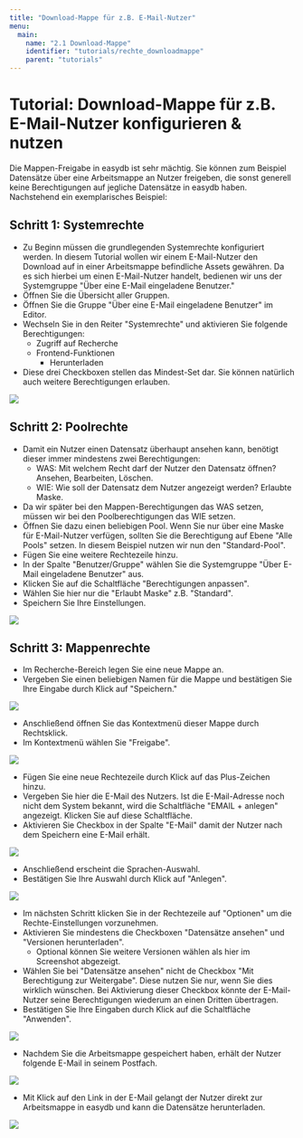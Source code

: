 ```yaml
---
title: "Download-Mappe für z.B. E-Mail-Nutzer"
menu:
  main:
    name: "2.1 Download-Mappe"
    identifier: "tutorials/rechte_downloadmappe"
    parent: "tutorials"
---
```

# Tutorial:  Download-Mappe für z.B. E-Mail-Nutzer konfigurieren & nutzen

Die Mappen-Freigabe in easydb ist sehr mächtig. Sie können zum Beispiel Datensätze über eine Arbeitsmappe an Nutzer freigeben, die sonst generell keine Berechtigungen auf jegliche Datensätze in easydb haben. Nachstehend ein exemplarisches Beispiel:



## Schritt 1: Systemrechte

- Zu Beginn müssen die grundlegenden Systemrechte konfiguriert werden. In diesem Tutorial wollen wir einem E-Mail-Nutzer den Download auf in einer Arbeitsmappe befindliche Assets gewähren. Da es sich hierbei um einen E-Mail-Nutzer handelt, bedienen wir uns der Systemgruppe "Über eine E-Mail eingeladene Benutzer."
- Öffnen Sie die Übersicht aller Gruppen.
- Öffnen Sie die Gruppe "Über eine E-Mail eingeladene Benutzer" im Editor.
- Wechseln Sie in den Reiter "Systemrechte" und aktivieren Sie folgende Berechtigungen:
  - Zugriff auf Recherche
  - Frontend-Funktionen
    - Herunterladen
- Diese drei Checkboxen stellen das Mindest-Set dar. Sie können natürlich auch weitere Berechtigungen erlauben.

![](emailnuzter_systemrechte.jpg)



## Schritt 2: Poolrechte

- Damit ein Nutzer einen Datensatz überhaupt ansehen kann, benötigt dieser immer mindestens zwei Berechtigungen:
  - WAS: Mit welchem Recht darf der Nutzer den Datensatz öffnen? Ansehen, Bearbeiten, Löschen.
  - WIE: Wie soll der Datensatz dem Nutzer angezeigt werden? Erlaubte Maske.
- Da wir später bei den Mappen-Berechtigungen das WAS setzen, müssen wir bei den Poolberechtigungen das WIE setzen.
- Öffnen Sie dazu einen beliebigen Pool. Wenn Sie nur über eine Maske für E-Mail-Nutzer verfügen, sollten Sie die Berechtigung auf Ebene "Alle Pools" setzen. In diesem Beispiel nutzen wir nun den "Standard-Pool".
- Fügen Sie eine weitere Rechtezeile hinzu.
- In der Spalte "Benutzer/Gruppe" wählen Sie die Systemgruppe "Über E-Mail eingeladene Benutzer" aus.
- Klicken Sie auf die Schaltfläche "Berechtigungen anpassen".
- Wählen Sie hier nur die "Erlaubt Maske" z.B. "Standard".
- Speichern Sie Ihre Einstellungen.

![](emailnutzer_poolrechte.jpg)



## Schritt 3: Mappenrechte

- Im Recherche-Bereich legen Sie eine neue Mappe an.
- Vergeben Sie einen beliebigen Namen für die Mappe und bestätigen Sie Ihre Eingabe durch Klick auf "Speichern."

![](1-1574937844047.jpg)

- Anschließend öffnen Sie das Kontextmenü dieser Mappe durch Rechtsklick.
- Im Kontextmenü wählen Sie "Freigabe".

![](2-1574937865827.jpg)

- Fügen Sie eine neue Rechtezeile durch Klick auf das Plus-Zeichen hinzu.
- Vergeben Sie hier die E-Mail des Nutzers. Ist die E-Mail-Adresse noch nicht dem System bekannt, wird die Schaltfläche "EMAIL + anlegen" angezeigt. Klicken Sie auf diese Schaltfläche.
- Aktivieren Sie Checkbox in der Spalte "E-Mail" damit der Nutzer nach dem Speichern eine E-Mail erhält.

![](3-1574937884426.jpg)

- Anschließend erscheint die Sprachen-Auswahl.
- Bestätigen Sie Ihre Auswahl durch Klick auf "Anlegen".



![](4-1574937900005.jpg)

- Im nächsten Schritt klicken Sie in der Rechtezeile auf "Optionen" um die Rechte-Einstellungen vorzunehmen.
- Aktivieren Sie mindestens die Checkboxen "Datensätze ansehen" und "Versionen herunterladen".
  - Optional können Sie weitere Versionen wählen als hier im Screenshot abgezeigt.
- Wählen Sie bei "Datensätze ansehen" nicht de Checkbox "Mit Berechtigung zur Weitergabe". Diese nutzen Sie nur, wenn Sie dies wirklich wünschen. Bei Aktivierung dieser Checkbox könnte der E-Mail-Nutzer seine Berechtigungen wiederum an einen Dritten übertragen.
- Bestätigen Sie Ihre Eingaben durch Klick auf die Schaltfläche "Anwenden".

![](5-1574937915653.jpg)

- Nachdem Sie die Arbeitsmappe gespeichert haben, erhält der Nutzer folgende E-Mail in seinem Postfach.

![](mappen_email.jpg)

- Mit Klick auf den Link in der E-Mail gelangt der Nutzer direkt zur Arbeitsmappe in easydb und kann die Datensätze herunterladen.

![](emailnutzeransicht.jpg)